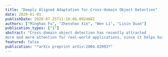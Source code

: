```yaml
---
title: "Deeply Aligned Adaptation for Cross-domain Object Detection"
date: 2020-01-01
publishDate: 2020-07-25T11:16:06.092468Z
authors: ["Minghao Fu", "Zhenshan Xie", "Wen Li", "Lixin Duan"]
publication_types: ["1"]
abstract: "Cross-domain object detection has recently attracted
more and more attention for real-world applications, since it helps build robust detectors adapting well to new envi- ronments. In this work, we propose an end-to-end solution based on Faster R-CNN, where ground-truth annotations are available for source images (e.g.., cartoon) but not for target ones (e.g., watercolor) during training. Motivated by the observation that the transferabilities ofdifferent neural network layers differ from each other, we propose to apply a number of domain alignment strategies to different lay- ers ofFaster R-CNN, where the alignment strength is grad- ually reduced from low to higher layers. Moreover, after obtaining region proposals in our network, we develop a foreground-background aware alignment module to further reduce the domainmismatch by separately aligning features of the foreground and background regions from the source and target domains. Extensive experiments on benchmark datasets demonstrate the effectiveness of our proposed ap- proach."
featured: false
publication: "*arXiv preprint arXiv:2004.02093*"
---
```


